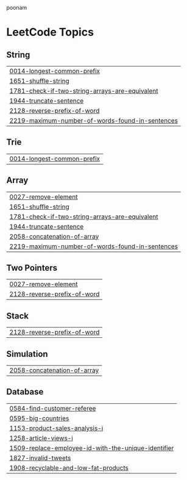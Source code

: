 poonam

<!---LeetCode Topics Start-->
# LeetCode Topics
## String
|  |
| ------- |
| [0014-longest-common-prefix](https://github.com/darahan11416/LEETCODE/tree/master/0014-longest-common-prefix) |
| [1651-shuffle-string](https://github.com/darahan11416/LEETCODE/tree/master/1651-shuffle-string) |
| [1781-check-if-two-string-arrays-are-equivalent](https://github.com/darahan11416/LEETCODE/tree/master/1781-check-if-two-string-arrays-are-equivalent) |
| [1944-truncate-sentence](https://github.com/darahan11416/LEETCODE/tree/master/1944-truncate-sentence) |
| [2128-reverse-prefix-of-word](https://github.com/darahan11416/LEETCODE/tree/master/2128-reverse-prefix-of-word) |
| [2219-maximum-number-of-words-found-in-sentences](https://github.com/darahan11416/LEETCODE/tree/master/2219-maximum-number-of-words-found-in-sentences) |
## Trie
|  |
| ------- |
| [0014-longest-common-prefix](https://github.com/darahan11416/LEETCODE/tree/master/0014-longest-common-prefix) |
## Array
|  |
| ------- |
| [0027-remove-element](https://github.com/darahan11416/LEETCODE/tree/master/0027-remove-element) |
| [1651-shuffle-string](https://github.com/darahan11416/LEETCODE/tree/master/1651-shuffle-string) |
| [1781-check-if-two-string-arrays-are-equivalent](https://github.com/darahan11416/LEETCODE/tree/master/1781-check-if-two-string-arrays-are-equivalent) |
| [1944-truncate-sentence](https://github.com/darahan11416/LEETCODE/tree/master/1944-truncate-sentence) |
| [2058-concatenation-of-array](https://github.com/darahan11416/LEETCODE/tree/master/2058-concatenation-of-array) |
| [2219-maximum-number-of-words-found-in-sentences](https://github.com/darahan11416/LEETCODE/tree/master/2219-maximum-number-of-words-found-in-sentences) |
## Two Pointers
|  |
| ------- |
| [0027-remove-element](https://github.com/darahan11416/LEETCODE/tree/master/0027-remove-element) |
| [2128-reverse-prefix-of-word](https://github.com/darahan11416/LEETCODE/tree/master/2128-reverse-prefix-of-word) |
## Stack
|  |
| ------- |
| [2128-reverse-prefix-of-word](https://github.com/darahan11416/LEETCODE/tree/master/2128-reverse-prefix-of-word) |
## Simulation
|  |
| ------- |
| [2058-concatenation-of-array](https://github.com/darahan11416/LEETCODE/tree/master/2058-concatenation-of-array) |
## Database
|  |
| ------- |
| [0584-find-customer-referee](https://github.com/darahan11416/LEETCODE/tree/master/0584-find-customer-referee) |
| [0595-big-countries](https://github.com/darahan11416/LEETCODE/tree/master/0595-big-countries) |
| [1153-product-sales-analysis-i](https://github.com/darahan11416/LEETCODE/tree/master/1153-product-sales-analysis-i) |
| [1258-article-views-i](https://github.com/darahan11416/LEETCODE/tree/master/1258-article-views-i) |
| [1509-replace-employee-id-with-the-unique-identifier](https://github.com/darahan11416/LEETCODE/tree/master/1509-replace-employee-id-with-the-unique-identifier) |
| [1827-invalid-tweets](https://github.com/darahan11416/LEETCODE/tree/master/1827-invalid-tweets) |
| [1908-recyclable-and-low-fat-products](https://github.com/darahan11416/LEETCODE/tree/master/1908-recyclable-and-low-fat-products) |
<!---LeetCode Topics End-->